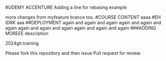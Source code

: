 #UDEMY ACCENTURE
Adding a line for rebasing example

more changes from myfeature brance too.
#COURSE CONTENT
aaaa
#EH IDRK
aaa
##DEPLOYMENT
again and again and again again and again and again again and again and again again and again and again 
###ADDING MOREEE
description


2024git.training





Please fork this repository and then issue Pull request for review.